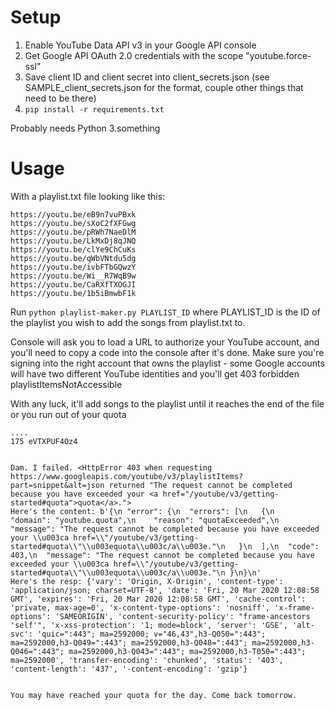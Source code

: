 # Setup

1. Enable YouTube Data API v3 in your Google API console
2. Get Google API OAuth 2.0 credentials with the scope "youtube.force-ssl"
3. Save client ID and client secret into client_secrets.json (see SAMPLE_client_secrets.json for the format, couple other things that need to be there)
4. `pip install -r requirements.txt`

Probably needs Python 3.something

# Usage

With a playlist.txt file looking like this:
```
https://youtu.be/eB9n7vuPBxk
https://youtu.be/sXoC2fXFGwg
https://youtu.be/pRWh7NaeDlM
https://youtu.be/LkMxDj8qJNQ
https://youtu.be/clYe9ChCuKs
https://youtu.be/qWbVNtdu5dg
https://youtu.be/ivbFTbGQwzY
https://youtu.be/Wi__R7WqB9w
https://youtu.be/CaRXfTXOGJI
https://youtu.be/1b5iBmwbF1k
```

Run `python playlist-maker.py PLAYLIST_ID` where PLAYLIST_ID is the ID of the playlist you wish to add the songs from playlist.txt to.

Console will ask you to load a URL to authorize your YouTube account, and you'll need to copy a code into the console after it's done. Make sure you're signing into the right account that owns the playlist - some Google accounts will have two different YouTube identities and you'll get 403 forbidden playlistItemsNotAccessible

With any luck, it'll add songs to the playlist until it reaches the end of the file or you run out of your quota

```
....
175 eVTXPUF4Oz4


Dam. I failed. <HttpError 403 when requesting https://www.googleapis.com/youtube/v3/playlistItems?part=snippet&alt=json returned "The request cannot be completed because you have exceeded your <a href="/youtube/v3/getting-started#quota">quota</a>.">
Here's the content: b'{\n "error": {\n  "errors": [\n   {\n    "domain": "youtube.quota",\n    "reason": "quotaExceeded",\n    "message": "The request cannot be completed because you have exceeded your \\u003ca href=\\"/youtube/v3/getting-started#quota\\"\\u003equota\\u003c/a\\u003e."\n   }\n  ],\n  "code": 403,\n  "message": "The request cannot be completed because you have exceeded your \\u003ca href=\\"/youtube/v3/getting-started#quota\\"\\u003equota\\u003c/a\\u003e."\n }\n}\n'
Here's the resp: {'vary': 'Origin, X-Origin', 'content-type': 'application/json; charset=UTF-8', 'date': 'Fri, 20 Mar 2020 12:08:58 GMT', 'expires': 'Fri, 20 Mar 2020 12:08:58 GMT', 'cache-control': 'private, max-age=0', 'x-content-type-options': 'nosniff', 'x-frame-options': 'SAMEORIGIN', 'content-security-policy': "frame-ancestors 'self'", 'x-xss-protection': '1; mode=block', 'server': 'GSE', 'alt-svc': 'quic=":443"; ma=2592000; v="46,43",h3-Q050=":443"; ma=2592000,h3-Q049=":443"; ma=2592000,h3-Q048=":443"; ma=2592000,h3-Q046=":443"; ma=2592000,h3-Q043=":443"; ma=2592000,h3-T050=":443"; ma=2592000', 'transfer-encoding': 'chunked', 'status': '403', 'content-length': '437', '-content-encoding': 'gzip'}


You may have reached your quota for the day. Come back tomorrow.
```
